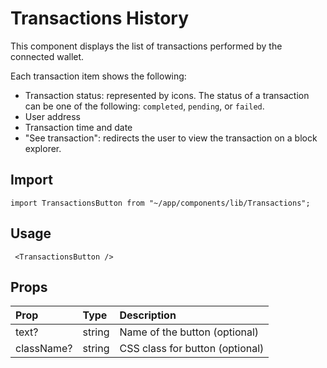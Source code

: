 # Transactions History

This component displays the list of transactions performed by the connected wallet.

Each transaction item shows the following:

- Transaction status: represented by icons. The status of a transaction can be one of the following: `completed`, `pending`, or `failed`.
- User address
- Transaction time and date
- "See transaction": redirects the user to view the transaction on a block explorer.

## Import

```
import TransactionsButton from "~/app/components/lib/Transactions";
```

## Usage

```
 <TransactionsButton />
```

## Props

| Prop       | Type   | Description                     |
| :--------- | :----- | :------------------------------ |
| text?      | string | Name of the button (optional)   |
| className? | string | CSS class for button (optional) |
